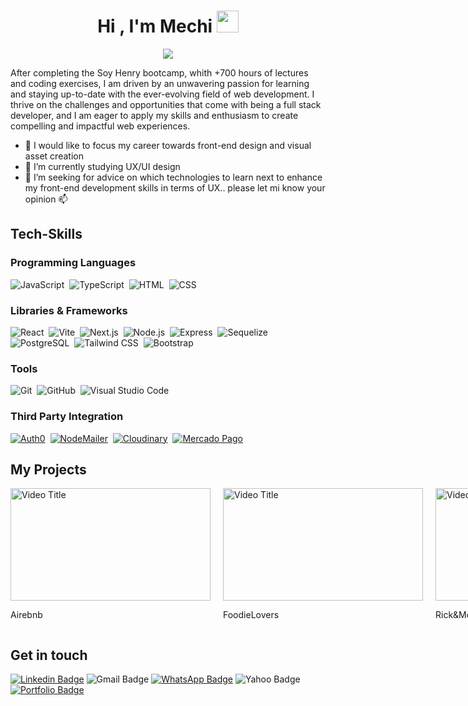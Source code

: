 
<h1 align="center">Hi , I'm Mechi <img src="https://media.giphy.com/media/hvRJCLFzcasrR4ia7z/giphy.gif" width="35"></h1>
<p align="center">
  <img src="https://readme-typing-svg.herokuapp.com?font=Time+New+Roman&color=%4A454B&size=25&center=true&vCenter=true&width=600&height=100&lines=I+Am+A+Full+Stack+Developer,;Welcome+to+my+Github">
</p>
<p>After completing the Soy Henry bootcamp, whith +700 hours of lectures and coding exercises, I am driven by an unwavering passion for learning and staying up-to-date with the ever-evolving field of web development. I thrive on the challenges and opportunities that come with being a full stack developer, and I am eager to apply my skills and enthusiasm to create compelling and impactful web experiences.</p>

- 🌱 I would like to focus my career towards front-end design and visual asset creation
- 🔭 I’m currently studying UX/UI design
- 🤔 I’m seeking for advice on which technologies to learn next to enhance my front-end development skills in terms of UX.. please let mi know your opinion 📫

## Tech-Skills
### Programming Languages
![JavaScript](https://img.shields.io/badge/-JavaScript-05122A?style=flat&logo=javascript)&nbsp;
![TypeScript](https://img.shields.io/badge/-TypeScript-05122A?style=flat&logo=typescript)&nbsp;
![HTML](https://img.shields.io/badge/-HTML-05122A?style=flat&logo=HTML5)&nbsp;
![CSS](https://img.shields.io/badge/-CSS-05122A?style=flat&logo=CSS3&logoColor=1572B6)&nbsp;

### Libraries & Frameworks
![React](https://img.shields.io/badge/-React-05122A?style=flat&logo=react)&nbsp;
![Vite](https://img.shields.io/badge/-Vite-05122A?style=flat&logo=vite)&nbsp;
![Next.js](https://img.shields.io/badge/-Next.js-05122A?style=flat&logo=next.js)&nbsp;
![Node.js](https://img.shields.io/badge/-Node.js-05122A?style=flat&logo=node.js)&nbsp;
![Express](https://img.shields.io/badge/-Express-05122A?style=flat&logo=express)&nbsp;
![Sequelize](https://img.shields.io/badge/-Sequelize-05122A?style=flat&logo=sequelize)&nbsp;
![PostgreSQL](https://img.shields.io/badge/-PostgreSQL-05122A?style=flat&logo=postgresql)&nbsp;
![Tailwind CSS](https://img.shields.io/badge/-Tailwind%20CSS-05122A?style=flat&logo=tailwind-css)&nbsp;
![Bootstrap](https://img.shields.io/badge/-Bootstrap-05122A?style=flat&logo=bootstrap&logoColor=563D7C)&nbsp;

### Tools
![Git](https://img.shields.io/badge/-Git-05122A?style=flat&logo=git)&nbsp;
![GitHub](https://img.shields.io/badge/-GitHub-05122A?style=flat&logo=github)&nbsp;
![Visual Studio Code](https://img.shields.io/badge/-Visual%20Studio%20Code-05122A?style=flat&logo=visual-studio-code&logoColor=007ACC)&nbsp;

### Third Party Integration
[![Auth0](https://img.shields.io/badge/-Auth0-05122A?style=flat&logo=auth0&logoColor=EB5424)](https://auth0.com/)&nbsp;
[![NodeMailer](https://img.shields.io/badge/-NodeMailer-05122A?style=flat&logo=nodemailer&logoColor=FFFFFF)](https://nodemailer.com/)&nbsp;
[![Cloudinary](https://img.shields.io/badge/-Cloudinary-05122A?style=flat&logo=cloudinary&logoColor=FFFFFF)](https://cloudinary.com/)&nbsp;
[![Mercado Pago](https://img.shields.io/badge/-Mercado%20Pago-05122A?style=flat&logo=mercadopago&logoColor=FDBF00)](https://www.mercadopago.com/)&nbsp;
## My Projects
<div style="display: flex; gap: 20px;">
  <div style="flex: 1;">
    <a href="https://youtu.be/EI7aJW3Hgww">
      <img src="https://img.youtube.com/vi/EI7aJW3Hgww/0.jpg" alt="Video Title" style="width: 320px; height: 180px; object-fit: cover;">
    </a>
    <p>Airebnb</p>
  </div>
  
  <div style="flex: 1;">
    <a href="https://youtu.be/SJvKPsnBYao">
      <img src="https://img.youtube.com/vi/SJvKPsnBYao/0.jpg" alt="Video Title" style="width: 320px; height: 180px; object-fit: cover;">
    </a>
    <p>FoodieLovers</p>
  </div>
  
  <div style="flex: 1;">
    <a href="https://youtu.be/gX0y3v-uYy4">
      <img src="https://img.youtube.com/vi/gX0y3v-uYy4/0.jpg" alt="Video Title" style="width: 320px; height: 180px; object-fit: cover;">
    </a>
    <p>Rick&Morty</p>
  </div>
</div>

## Get in touch
[![Linkedin Badge](https://img.shields.io/badge/-Linkedin-0A66C2?style=flat&logo=Linkedin&logoColor=white&link=https://www.linkedin.com/in/mercedespoisson/)](https://www.linkedin.com/in/mercedespoisson/)
![Gmail Badge](https://img.shields.io/badge/-Gmail-DD4B39?style=flat&logo=Gmail&logoColor=white&link=mailto:mercedespoisson@gmail.com)
[![WhatsApp Badge](https://img.shields.io/badge/-WhatsApp-4AC959?style=flat&logo=whatsapp&logoColor=white&link=https://wa.me/1158335017)](https://wa.me/1158335017)
![Yahoo Badge](https://img.shields.io/badge/-Yahoo-6E1A8D?style=flat&logo=yahoo&logoColor=white&link=mailto:mercedespoisson@yahoo.com)
[![Portfolio Badge](https://img.shields.io/badge/-Portfolio-05122A?style=flat&logo=portfolio&logoColor=white&link=https://portfolio-blush-three-21.vercel.app/)](https://portfolio-blush-three-21.vercel.app/)

<!--
**MercedesPoisson/MercedesPoisson** is a ✨ _special_ ✨ repository because its `README.md` (this file) appears on your GitHub profile.

Here are some ideas to get you started:

- 🔭 I’m currently working on ...
- 🌱 I’m currently learning ...
- 👯 I’m looking to collaborate on ...
- 🤔 I’m looking for help with ...
- 💬 Ask me about ...
- 📫 How to reach me: ...
- 😄 Pronouns: ...
- ⚡ Fun fact: ...
-->
